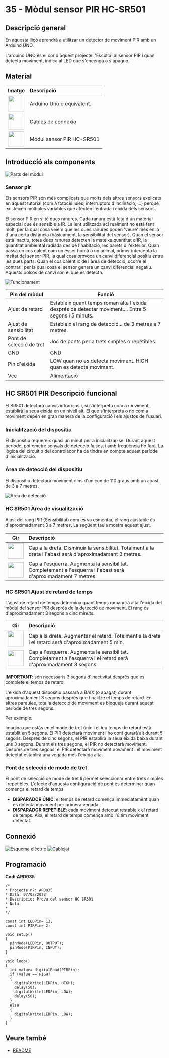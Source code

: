 # 35 - Mòdul sensor PIR HC-SR501

## Descripció general

En aquesta lliçó aprendrà a utilitzar un detector de moviment PIR amb un
Arduino UNO.

L'arduino UNO és el cor d'aquest projecte. 'Escolta' al sensor PIR i
quan detecta moviment, indica al LED que s'encenga o s'apague.

## Material

|                                Imatge                                | Descripció                |
| :------------------------------------------------------------------: | :------------------------ |
|  <img src="./../imatges/mat/mat_unor3.png" width="50" height="50">   | Arduino Uno o equivalent. |
|  <img src="./../imatges/mat/mat_cables.png" width="50" height="50">  | Cables de connexió        |
| <img src="./../imatges/mat/mat_HC-SR501.png" width="50" height="50"> | Módul sensor PIR HC-SR501 |

## Introducció als components

![Parts del mòdul](../imatges/ard/ard_35_01.png)

### Sensor pir

Els sensors PIR són més complicats que molts dels altres sensors
explicats en aquest tutorial (com a fotocèl·lules, interruptors
d'inclinació, ...) perquè existeixen múltiples variables que afecten
l'entrada i eixida dels sensors.

El sensor PIR en si té dues ranures. Cada ranura està feta d'un
material especial que és sensible a IR. La lent utilitzada ací realment
no està fent molt, per la qual cosa veiem que les dues ranures poden
'veure' més enllà d'una certa distància (bàsicament, la sensibilitat
del sensor). Quan el sensor està inactiu, totes dues ranures detecten la
mateixa quantitat d'IR, la quantitat ambiental radiada des de
l'habitació, les parets o l'exterior. Quan passa un cos calent com un
ésser humà o un animal, primer intercepta la meitat del sensor PIR, la
qual cosa provoca un canvi diferencial positiu entre les dues parts.
Quan el cos calent ix de l'àrea de detecció, ocorre el contrari, per la
qual cosa el sensor genera un canvi diferencial negatiu. Aquests polsos
de canvi són el que es detecta.

![Funcionament](../imatges/ard/ard_35_02.jpeg)

| Pin del mòdul            | Funció                                                                                                |
| ------------------------ | ----------------------------------------------------------------------------------------------------- |
| Ajust de retard          | Estableix quant temps roman alta l'eixida després de detectar moviment.... Entre 5 segons i 5 minuts. |
| Ajust de sensibilitat    | Estableix el rang de detecció... de 3 metres a 7 metres                                               |
| Pont de selecció de tret | Joc de ponts per a trets simples o repetibles.                                                        |
| GND                      | GND                                                                                                   |
| Pin d'eixida             | LOW quan no es detecta moviment. HIGH quan es detecta moviment.                                       |
| Vcc                      | Alimentació                                                                                           |

## HC SR501 PIR Descripció funcional

El SR501 detectarà canvis infrarojos i, si s'interpreta com a moviment,
establirà la seua eixida en un nivell alt. El que s'interpreta o no com
a moviment depén en gran manera de la configuració i els ajustos de
l'usuari.

### Inicialització del dispositiu

El dispositiu requereix quasi un minut per a inicialitzar-se. Durant
aquest període, pot emetre senyals de detecció falses, i amb freqüència
ho farà. La lògica del circuit o del controlador ha de tindre en compte
aquest període d'inicialització.

### Àrea de detecció del dispositiu

El dispositiu detectarà moviment dins d'un con de 110 graus amb un
abast de 3 a 7 metres.

![Àrea de detecció](../imatges/ard/ard_35_03.jpeg)

### HC SR501 Àrea de visualització

Ajust del rang PIR (Sensibilitat) com es va esmentar, el rang ajustable
és d'aproximadament 3 a 7 metres. La següent taula mostra aquest ajust.

|                                Gir                                 | Descripció                                                                                                      |
| :----------------------------------------------------------------: | :-------------------------------------------------------------------------------------------------------------- |
| <img src="./../imatges/ard/ard_35_04.jpeg" width="50" height="50"> | Cap a la dreta. Disminuir la sensibilitat. Totalment a la dreta i l'abast serà d'aproximadament 3 metres.       |
| <img src="./../imatges/ard/ard_35_05.jpeg" width="50" height="50"> | Cap a l'esquerra. Augmenta la sensibilitat. Completament a l'esquerra i l'abast serà d'aproximadament 7 metres. |

### HC SR501 Ajust de retard de temps

L'ajust de retard de temps determina quant temps romandrà alta
l'eixida del mòdul del sensor PIR després de la detecció de moviment.
El rang és d'aproximadament 3 segons a cinc minuts.

|                                Gir                                 | Descripció                                                                                                        |
| :----------------------------------------------------------------: | :---------------------------------------------------------------------------------------------------------------- |
| <img src="./../imatges/ard/ard_35_04.jpeg" width="50" height="50"> | Cap a la dreta. Augmentar el retard. Totalment a la dreta i el retard serà d'aproximadament 5 min.                |
| <img src="./../imatges/ard/ard_35_05.jpeg" width="50" height="50"> | Cap a l'esquerra. Augmenta la sensibilitat. Completament a l'esquerra i el retard serà d'aproximadament 3 segons. |

**IMPORTANT**: són necessaris 3 segons d'inactivitat desprès que es complete
el temps de retard.

L'eixida d'aquest dispositiu passarà a BAIX (o apagat) durant
aproximadament 3 segons després que finalitze el temps de retard. En
altres paraules, tota la detecció de moviment es bloqueja durant aquest
període de tres segons.

Per exemple:

Imagina que estàs en el mode de tret únic i el teu temps de retard està
establit en 5 segons. El PIR detectarà moviment i ho configurarà alt
durant 5 segons. Després de cinc segons, el PIR establirà la seua eixida
baixa durant uns 3 segons. Durant els tres segons, el PIR no detectarà
moviment. Després de tres segons, el PIR detectarà moviment novament i
el moviment detectat establirà una vegada més l'eixida alta.

### Pont de selecció de mode de tret

El pont de selecció de mode de tret li permet seleccionar entre trets
simples i repetibles. L'efecte d'aquesta configuració de pont és
determinar quan comença el retard de temps.

- **DISPARADOR ÚNIC**: el temps de retard comença immediatament quan es
  detecta moviment per primera vegada.
- **DISPARADOR REPETIBLE**: cada moviment detectat restableix el retard de
  temps. Així, el retard de temps comença amb l'últim moviment
  detectat.

## Connexió

![Esquema elèctric](../imatges/ard/ard_35_06.png)
![Cablejat](../imatges/ard/ard_35_07.png)

## Programació

**Codi:ARD035**

```Arduino
/*
* Projecte nº: ARD035
* Data: 07/02/2022
* Descripcio: Prova del sensor HC SR501
* Nota:
*
*/

const int LEDPin= 13;
const int PIRPin= 2;

void setup()
{
  pinMode(LEDPin, OUTPUT);
  pinMode(PIRPin, INPUT);
}

void loop()
{
  int value= digitalRead(PIRPin);
  if (value == HIGH)
  {
    digitalWrite(LEDPin, HIGH);
    delay(50);
    digitalWrite(LEDPin, LOW);
    delay(50);
  }
  else
  {
    digitalWrite(LEDPin, LOW);
  }
}
```

## Veure també

- [README](../README.md)
